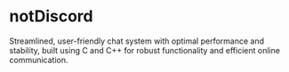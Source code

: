 # notDiscord
Streamlined, user-friendly chat system with optimal performance and stability, built using C and C++ for robust functionality and efficient online communication.

